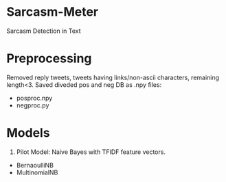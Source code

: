 # Sarcasm-Meter
Sarcasm Detection in Text 

# Preprocessing

Removed reply tweets, tweets having links/non-ascii characters, remaining length<3. 
Saved diveded pos and neg DB as .npy files: 
- posproc.npy
- negproc.py

# Models

1. Pilot Model: Naive Bayes with TFIDF feature vectors.

- BernaoulliNB
- MultinomialNB

